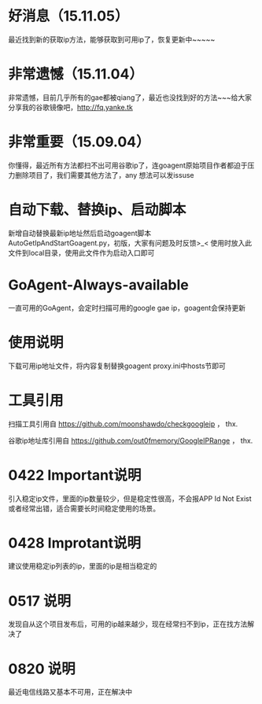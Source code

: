 # 好消息（15.11.05）
最近找到新的获取ip方法，能够获取到可用ip了，恢复更新中~~~~~
# 非常遗憾（15.11.04）
非常遗憾，目前几乎所有的gae都被qiang了，最近也没找到好的方法~~~给大家分享我的谷歌镜像吧，http://fq.yanke.tk
# 非常重要（15.09.04）
你懂得，最近所有方法都扫不出可用谷歌ip了，连goagent原始项目作者都迫于压力删除项目了，我们需要其他方法了，any 想法可以发issuse
# 自动下载、替换ip、启动脚本
新增自动替换最新ip地址然后启动goagent脚本AutoGetIpAndStartGoagent.py，初版，大家有问题及时反馈>_< 使用时放入此文件到local目录，使用此文件作为启动入口即可
# GoAgent-Always-available
一直可用的GoAgent，会定时扫描可用的google gae ip，goagent会保持更新

# 使用说明
下载可用ip地址文件，将内容复制替换goagent proxy.ini中hosts节即可

# 工具引用
扫描工具引用自 https://github.com/moonshawdo/checkgoogleip ， thx.

谷歌ip地址库引用自 https://github.com/out0fmemory/GoogleIPRange ， thx.


# 0422 Important说明
 引入稳定ip文件，里面的ip数量较少，但是稳定性很高，不会报APP Id Not Exist 或者经常出错，适合需要长时间稳定使用的场景。
 
# 0428 Improtant说明
 建议使用稳定ip列表的ip，里面的ip是相当稳定的
# 0517 说明
 发现自从这个项目发布后，可用的ip越来越少，现在经常扫不到ip，正在找方法解决了
# 0820 说明
 最近电信线路又基本不可用，正在解决中

